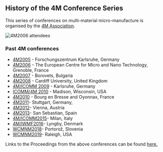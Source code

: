 ## History of the 4M Conference Series 


This series of conferences on multi-material micro-manufacture is organised by the [4M Association](/4m-association/node/1). 


![4M2006 attendees](/4m-association/assets/images/060920_092cropped_edit.jpg)


### Past 4M conferences

 * [4M2005](http://www.4m-net.org/4M_Conference "4M2005 Conference") - Forschungszentrum Karlsruhe, Germany  
 * [4M2006](http://www.4m-net.org/Conference/4M2006 "4M2006 Conference") - The European Centre for Micro and Nano Technology, Grenoble, France  
 * [4M2007](http://www.4m-net.org/Conference/4M2007 "4M2007 Conference") - Borovets, Bulgaria  
 * [4M2008](http://www.4m-net.org/Conference/4M2008 "4M2008 Conference") - Cardiff University, United Kingdom
 * [4M/ICOMM 2009](/4m-association/conference/2009/index.html) - Karlsruhe, Germany
 * [ICOMM/4M 2010](http://www.conferencing.uwex.edu/conferences/ICOMM10) - Madison, Wisconsin, USA  
 * [4M2010](/4m-association/conference/2010.html) - Bourg en Bresse and Oyonnax, France   
 * [4M2011](/4m-association/conference/2011/index.html)- Stuttgart, Germany,  
 * [4M2012](/4m-association/conference/2012/index.html)- Vienna, Austria  
 * [4M2013](/4m-association/conference/2013.html)- San Sebastian, Spain
 * [4M/ICOMM2015](/4m-association/conference/2015.html)- Milan, Italy 
 * [4M/IWMF2016](/4m-association/conference/2016.html)- Lyngby, Denmark
 * [WCMNM2018](/4m-association/conference/2018.html)- Portorož, Slovenia
 * [WCMNM2019](/4m-association/content/WCMNM-2019.html)- Raleigh, USA


Links to the Proceedings from the above conferences can be found [here.](/4m-association/content/4M-conference-series.html)